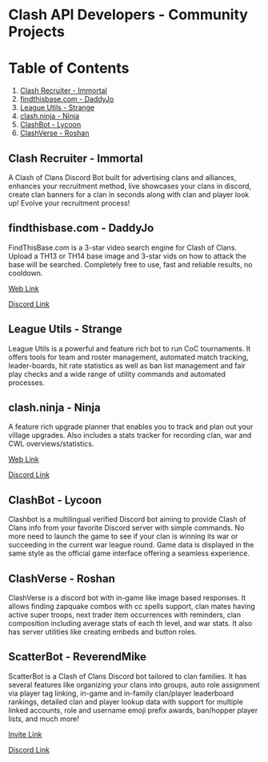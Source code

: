 # Clash API Developers - Community Projects

# Table of Contents
1. [Clash Recruiter - Immortal](#1)
2. [findthisbase.com - DaddyJo](#2)
3. [League Utils - Strange](#3)
4. [clash.ninja - Ninja](#4)
5. [ClashBot - Lycoon](#5)
6. [ClashVerse - Roshan](#6)

## Clash Recruiter - Immortal <a name="1"></a>
A Clash of Clans Discord Bot built for advertising clans and alliances, enhances your recruitment method, live showcases your clans in discord, 
create clan banners for a clan in seconds along with clan and player look up! Evolve your recruitment process!

## findthisbase.com - DaddyJo <a name="2"></a>
FindThisBase.com is a 3-star video search engine for Clash of Clans. Upload a TH13 or TH14 base image and 3-star vids on how to attack the base 
will be searched. Completely free to use, fast and reliable results, no cooldown.

[Web Link](https://findthisbase.com/)

[Discord Link](https://discord.gg/8EV8eRY)

## League Utils - Strange <a name="3"></a>
League Utils is a powerful and feature rich bot to run CoC tournaments. It offers tools for team and roster management, automated match tracking, 
leader-boards, hit rate statistics as well as ban list management and fair play checks and a wide range of utility commands and automated processes.

## clash.ninja - Ninja <a name="4"></a>
A feature rich upgrade planner that enables you to track and plan out your village upgrades.  Also includes a stats tracker for recording clan, war 
and CWL overviews/statistics.

[Web Link](https://www.clash.ninja/)

[Discord Link](https://discord.gg/dzHTSUb)

## ClashBot - Lycoon <a name="5"></a>
Clashbot is a multilingual verified Discord bot aiming to provide Clash of Clans info from your favorite Discord server with simple commands. No more 
need to launch the game to see if your clan is winning its war or succeeding in the current war league round. Game data is displayed in the same style 
as the official game interface offering a seamless experience.

## ClashVerse - Roshan <a name="6"></a>
ClashVerse is a discord bot with in-game like image based responses. It allows finding zapquake combos with cc spells support, clan mates having active 
super troops, next trader item occurrences with reminders, clan composition including average stats of each th level, and war stats. It also has server 
utilities like creating embeds and button roles.

## ScatterBot - ReverendMike <a name="7"></a>

ScatterBot is a Clash of Clans Discord bot tailored to clan families. It has several features like organizing your clans into groups, auto role assignment via player tag linking, in-game and in-family clan/player leaderboard rankings, detailed clan and player lookup data with support for multiple linked accounts, role and username emoji prefix awards, ban/hopper player lists, and much more!

[Invite Link](https://scatterbot.net/invite)

[Discord Link](https://scatterbot.net/support)